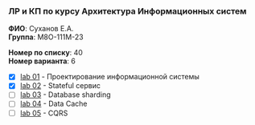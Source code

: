 ### ЛР и КП по курсу Архитектура Информационных систем

**ФИО**: Суханов Е.А.<br>
**Группа**: М8О-111М-23

**Номер по списку**: 40<br>
**Номер варианта**: 6

- [x] [lab 01](docs) - Проектирование информационной системы
- [x] [lab 02](backend) - Stateful сервис
- [ ] [lab 03](#) - Database sharding
- [ ] [lab 04](#) - Data Cache
- [ ] [lab 05](#) - CQRS